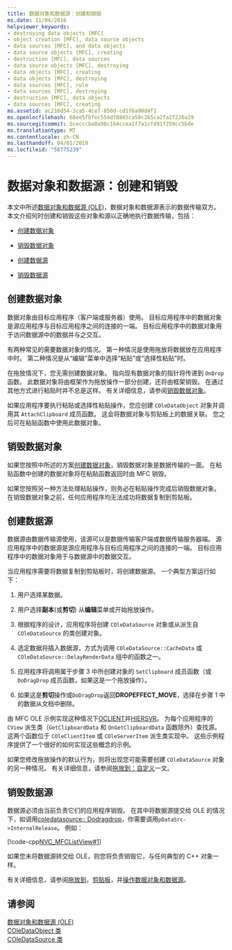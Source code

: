 ```yaml
---
title: 数据对象和数据源：创建和销毁
ms.date: 11/04/2016
helpviewer_keywords:
- destroying data objects [MFC]
- object creation [MFC], data source objects
- data sources [MFC], and data objects
- data source objects [MFC], creating
- destruction [MFC], data sources
- data source objects [MFC], destroying
- data objects [MFC], creating
- data objects [MFC], destroying
- data sources [MFC], role
- data sources [MFC], destroying
- destruction [MFC], data objects
- data sources [MFC], creating
ms.assetid: ac216d54-3ca5-4ce7-850d-cd1f6a90d4f1
ms.openlocfilehash: 68ee5fbfec554df8865ca50c265ca2fa2f226a29
ms.sourcegitcommit: 5cecccba0a96c1b4ccea1f7a1cfd91f259cc5bde
ms.translationtype: MT
ms.contentlocale: zh-CN
ms.lasthandoff: 04/01/2019
ms.locfileid: "58775239"
---
```

# <a name="data-objects-and-data-sources-creation-and-destruction"></a>数据对象和数据源：创建和销毁

本文中所述[数据对象和数据源 (OLE)](../mfc/data-objects-and-data-sources-ole.md)，数据对象和数据源表示的数据传输双方。 本文介绍何时创建和销毁这些对象和源以正确地执行数据传输，包括：

- [创建数据对象](#_core_creating_data_objects)

- [销毁数据对象](#_core_destroying_data_objects)

- [创建数据源](#_core_creating_data_sources)

- [销毁数据源](#_core_destroying_data_sources)

##  <a name="_core_creating_data_objects"></a> 创建数据对象

数据对象由目标应用程序（客户端或服务器）使用。 目标应用程序中的数据对象是源应用程序与目标应用程序之间的连接的一端。 目标应用程序中的数据对象用于访问数据源中的数据并与之交互。

有两种常见的需要数据对象的情况。 第一种情况是使用拖放将数据放在应用程序中时。 第二种情况是从“编辑”菜单中选择“粘贴”或“选择性粘贴”时。

在拖放情况下，您无需创建数据对象。 指向现有数据对象的指针将传递到 `OnDrop` 函数。 此数据对象将由框架作为拖放操作一部分创建，还将由框架销毁。 在通过其他方式进行粘贴时并不总是这样。 有关详细信息，请参阅[销毁数据对象](#_core_destroying_data_objects)。

如果应用程序要执行粘贴或选择性粘贴操作，您应创建 `COleDataObject` 对象并调用其 `AttachClipboard` 成员函数。 这会将数据对象与剪贴板上的数据关联。 您之后可在粘贴函数中使用此数据对象。

##  <a name="_core_destroying_data_objects"></a> 销毁数据对象

如果您按照中所述的方案[创建数据对象](#_core_creating_data_objects)，销毁数据对象是数据传输的一面。 在粘贴函数中创建的数据对象将在粘贴函数返回时由 MFC 销毁。

如果您按照另一种方法处理粘贴操作，则务必在粘贴操作完成后销毁数据对象。 在销毁数据对象之前，任何应用程序均无法成功将数据复制到剪贴板。

##  <a name="_core_creating_data_sources"></a> 创建数据源

数据源由数据传输源使用，该源可以是数据传输客户端或数据传输服务器端。 源应用程序中的数据源是源应用程序与目标应用程序之间的连接的一端。 目标应用程序中的数据对象用于与数据源中的数据交互。

当应用程序需要将数据复制到剪贴板时，将创建数据源。 一个典型方案运行如下：

1. 用户选择某数据。

1. 用户选择**副本**(或**剪切**) 从**编辑**菜单或开始拖放操作。

1. 根据程序的设计，应用程序将创建 `COleDataSource` 对象或从派生自 `COleDataSource` 的类创建对象。

1. 选定数据将插入数据源，方式为调用 `COleDataSource::CacheData` 或 `COleDataSource::DelayRenderData` 组中的函数之一。

1. 应用程序将调用属于步骤 3 中所创建对象的 `SetClipboard` 成员函数（或 `DoDragDrop` 成员函数，如果这是一个拖放操作）。

1. 如果这是**剪切**操作或`DoDragDrop`返回**DROPEFFECT_MOVE**，选择在步骤 1 中的数据从文档中删除。

由 MFC OLE 示例实现这种情况下[OCLIENT](../overview/visual-cpp-samples.md)并[HIERSVR](../overview/visual-cpp-samples.md)。 为每个应用程序的 `CView` 派生类（`GetClipboardData` 和 `OnGetClipboardData` 函数除外）查找源。 这两个函数位于 `COleClientItem` 或 `COleServerItem` 派生类实现中。 这些示例程序提供了一个很好的如何实现这些概念的示例。

如果您修改拖放操作的默认行为，则将出现您可能需要创建 `COleDataSource` 对象的另一种情况。 有关详细信息，请参阅[拖放到：自定义](../mfc/drag-and-drop-customizing.md)一文。

##  <a name="_core_destroying_data_sources"></a> 销毁数据源

数据源必须由当前负责它们的应用程序销毁。 在其中将数据源提交给 OLE 的情况下，如调用[coledatasource:: Dodragdrop](../mfc/reference/coledatasource-class.md#dodragdrop)，你需要调用`pDataSrc->InternalRelease`。 例如：

[!code-cpp[NVC_MFCListView#1](../atl/reference/codesnippet/cpp/data-objects-and-data-sources-creation-and-destruction_1.cpp)]

如果您未将数据源转交给 OLE，则您将负责销毁它，与任何典型的 C++ 对象一样。

有关详细信息，请参阅[拖放到](../mfc/drag-and-drop-ole.md)，[剪贴板](../mfc/clipboard.md)，并[操作数据对象和数据源](../mfc/data-objects-and-data-sources-manipulation.md)。

## <a name="see-also"></a>请参阅

[数据对象和数据源 (OLE)](../mfc/data-objects-and-data-sources-ole.md)<br/>
[COleDataObject 类](../mfc/reference/coledataobject-class.md)<br/>
[COleDataSource 类](../mfc/reference/coledatasource-class.md)
